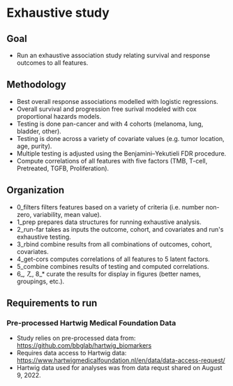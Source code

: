 # Exhaustive study

## Goal
* Run an exhaustive association study relating survival and response outcomes to all features.

## Methodology
* Best overall response associations modelled with logistic regressions.
* Overall survival and progression free surival modeled with cox proportional hazards models. 
* Testing is done pan-cancer and with 4 cohorts (melanoma, lung, bladder, other).
* Testing is done across a variety of covariate values (e.g. tumor location, age, purity). 
* Multiple testing is adjusted using the Benjamini–Yekutieli FDR procedure.
* Compute correlations of all features with five factors (TMB, T-cell, Pretreated, TGFB, Proliferation).

## Organization
* 0_filters filters features based on a variety of criteria (i.e. number non-zero, variability, mean value). 
* 1_prep prepares data structures for running exhaustive analysis.
* 2_run-far takes as inputs the outcome, cohort, and covariates and run's exhaustive testing.
* 3_rbind combine results from all combinations of outcomes, cohort, covariates.
* 4_get-cors computes correlations of all features to 5 latent factors.
* 5_combine combines results of testing and computed correlations.
* 6_*, 7_*, 8_* curate the results for display in figures (better names, groupings, etc.). 

## Requirements to run

### Pre-processed Hartwig Medical Foundation Data
* Study relies on pre-processed data from: https://github.com/bbglab/hartwig_biomarkers
* Requires data access to Hartwig data: https://www.hartwigmedicalfoundation.nl/en/data/data-access-request/ 
* Hartwig data used for analyses was from data requst shared on August 9, 2022.
